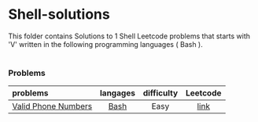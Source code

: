 # Shell-solutions
This folder contains Solutions to 1 Shell Leetcode problems that starts with 'V' written in the following programming languages ( Bash ).<br><br>
### Problems ###
|problems|langages|difficulty|Leetcode|
|:-------|:------:|:--------:|:------:|
|[Valid Phone Numbers](./scripts/shell/V/Valid%20Phone%20Numbers/)|[Bash](./scripts/shell/V/Valid%20Phone%20Numbers/Valid%20Phone%20Numbers.sh)|Easy|[link](https://leetcode.com/problems/valid-phone-numbers)|